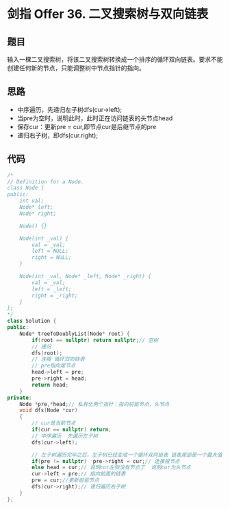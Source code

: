 # 剑指 Offer 36. 二叉搜索树与双向链表

## 题目
输入一棵二叉搜索树，将该二叉搜索树转换成一个排序的循环双向链表。要求不能创建任何新的节点，只能调整树中节点指针的指向。

## 思路

* 中序遍历，先递归左子树dfs(cur->left);
* 当pre为空时，说明此时，此时正在访问链表的头节点head
* 保存cur：更新pre = cur,即节点cur是后继节点的pre
* 递归右子树，即dfs(cur.right);

## 代码

```cpp
/*
// Definition for a Node.
class Node {
public:
    int val;
    Node* left;
    Node* right;

    Node() {}

    Node(int _val) {
        val = _val;
        left = NULL;
        right = NULL;
    }

    Node(int _val, Node* _left, Node* _right) {
        val = _val;
        left = _left;
        right = _right;
    }
};
*/
class Solution {
public:
    Node* treeToDoublyList(Node* root) {
        if(root == nullptr) return nullptr;// 空树
        // 递归
        dfs(root);
        // 连接 循环双向链表
        // pre指向尾节点
        head->left = pre;
        pre->right = head;
        return head;
    }
private:
    Node *pre,*head;// 私有化两个指针：指向前驱节点，头节点
    void dfs(Node *cur)
    {
        // cur是当前节点
        if(cur == nullptr) return;
        // 中序遍历  先遍历左子树
        dfs(cur->left);

        // 左子树遍历完毕之后，左子树已经变成一个循环双向链表 链表尾部是一个最大值
        if(pre != nullptr)  pre->right = cur;// 连接根节点
        else head = cur;// 说明cur左侧没有节点了  说明cur为头节点
        cur->left = pre;// 指向前面的链表
        pre = cur;//更新前驱节点
        dfs(cur->right);// 递归遍历右子树
    }    
};

```


